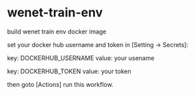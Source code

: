 # wenet-train-env

build wenet train env docker image

set your docker hub username and token in [Setting -> Secrets]:

key: DOCKERHUB_USERNAME value: your usename

key: DOCKERHUB_TOKEN value: your token

then goto [Actions] run this workflow.
